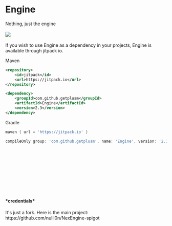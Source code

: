 # Engine
Nothing, just the engine
<br><br>
[![](https://jitpack.io/v/getplusm/Engine.svg)](https://jitpack.io/#getplusm/Engine)
<br><br>
If you wish to use Engine as a dependency in your projects, Engine is available through jitpack io.

Maven
```xml
<repository>
    <id>jitpack</id>
    <url>https://jitpack.io</url>
</repository>

<dependency>
    <groupId>com.github.getplusm</groupId>
    <artifactId>Engine</artifactId>
    <version>2.3</version>
</dependency>
```
Gradle
```gradle
maven { url = 'https://jitpack.io' }

compileOnly group: 'com.github.getplusm', name: 'Engine', version: '2.3.1'
```

<br><br><br><br><br><br><br><br>

<h4>*credentials*</h4>
It's just a fork. Here is the main project:
<br>
https://github.com/nulli0n/NexEngine-spigot
